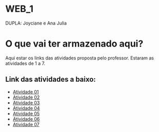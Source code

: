 # WEB_1
DUPLA: Joyciane e Ana Julia

# O que vai ter armazenado aqui?
Aqui estar os links das atividades proposta pelo professor. Estaram as atividades de 1 a 7.

## Link das atividades a baixo:
- [Atividade 01]( https://joycianesousa.github.io/Exercicio_01/)
- [Atividade 02]( https://joycianesousa.github.io/Exercicio_02/)
- [Atividade 03]( https://joycianesousa.github.io/Exercicio_03/)
- [Atividade 04](https://joycianesousa.github.io/Atividade-04/)
- [Atividade 05]( https://joycianesousa.github.io/Exercicio_05/)
- [Atividade 06](https://joycianesousa.github.io/Exercicio_06/)
- [Atividade 07]( https://joycianesousa.github.io/Exercicio_07/)


